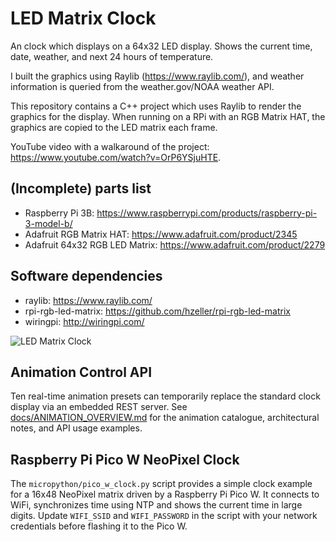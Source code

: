 # LED Matrix Clock
An clock which displays on a 64x32 LED display. Shows the current time, date, weather, and next 24 hours of temperature.

I built the graphics using Raylib (https://www.raylib.com/), and weather information is queried from the weather.gov/NOAA weather API.

This repository contains a C++ project which uses Raylib to render the graphics for the display. When running on a RPi with an RGB Matrix HAT, the graphics are copied to the LED matrix each frame.

YouTube video with a walkaround of the project: https://www.youtube.com/watch?v=OrP6YSjuHTE.

## (Incomplete) parts list
- Raspberry Pi 3B: https://www.raspberrypi.com/products/raspberry-pi-3-model-b/
- Adafruit RGB Matrix HAT: https://www.adafruit.com/product/2345
- Adafruit 64x32 RGB LED Matrix: https://www.adafruit.com/product/2279

## Software dependencies
- raylib: https://www.raylib.com/
- rpi-rgb-led-matrix: https://github.com/hzeller/rpi-rgb-led-matrix
- wiringpi: http://wiringpi.com/

![LED Matrix Clock](resources/screenshots/screenshot1.png)

## Animation Control API

Ten real-time animation presets can temporarily replace the standard clock display via an embedded REST server. See [docs/ANIMATION_OVERVIEW.md](docs/ANIMATION_OVERVIEW.md) for the animation catalogue, architectural notes, and API usage examples.

## Raspberry Pi Pico W NeoPixel Clock

The `micropython/pico_w_clock.py` script provides a simple clock example for a 16x48 NeoPixel matrix driven by a Raspberry Pi Pico W. It connects to WiFi, synchronizes time using NTP and shows the current time in large digits. Update `WIFI_SSID` and `WIFI_PASSWORD` in the script with your network credentials before flashing it to the Pico W.
